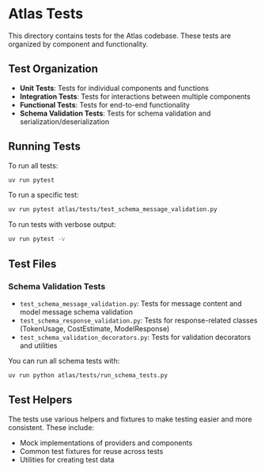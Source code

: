 # Atlas Tests

This directory contains tests for the Atlas codebase. These tests are organized by component and functionality.

## Test Organization

- **Unit Tests**: Tests for individual components and functions
- **Integration Tests**: Tests for interactions between multiple components
- **Functional Tests**: Tests for end-to-end functionality
- **Schema Validation Tests**: Tests for schema validation and serialization/deserialization

## Running Tests

To run all tests:

```bash
uv run pytest
```

To run a specific test:

```bash
uv run pytest atlas/tests/test_schema_message_validation.py
```

To run tests with verbose output:

```bash
uv run pytest -v
```

## Test Files

### Schema Validation Tests

- `test_schema_message_validation.py`: Tests for message content and model message schema validation
- `test_schema_response_validation.py`: Tests for response-related classes (TokenUsage, CostEstimate, ModelResponse)
- `test_schema_validation_decorators.py`: Tests for validation decorators and utilities

You can run all schema tests with:

```bash
uv run python atlas/tests/run_schema_tests.py
```

## Test Helpers

The tests use various helpers and fixtures to make testing easier and more consistent. These include:

- Mock implementations of providers and components
- Common test fixtures for reuse across tests
- Utilities for creating test data